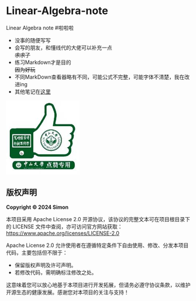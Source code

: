 # Linear-Algebra-note
Linear Algebra note
#啦啦啦
* 没事的随便写写
* 会写的朋友，和懂线代的大佬可以补充一点  
  ~~求求了~~
* 练习Markdown才是目的  
  ~~因为好玩~~
* 不同MarkDown查看器略有不同，可能公式不完整，可能字体不清楚，我在改进ing
* 其他笔记在[这里](https://github.com/handsomezhuzhu/other_note)
  
![666](https://github.com/handsomezhuzhu/sysu_matrix_homework/blob/main/other/666.jpg)




## 版权声明
**Copyright © 2024 Simon**

本项目采用 Apache License 2.0 开源协议，该协议的完整文本可在项目根目录下的 LICENSE 文件中查阅，亦可访问官方网站获取：https://www.apache.org/licenses/LICENSE-2.0

Apache License 2.0 允许使用者在遵循特定条件下自由使用、修改、分发本项目代码，主要包括但不限于：
- 保留版权声明及许可声明。
- 若修改代码，需明确标注修改之处。

这意味着您可以放心地基于本项目进行开发拓展，但请务必遵守协议条款，以维护开源生态的健康发展。感谢您对本项目的关注与支持！

